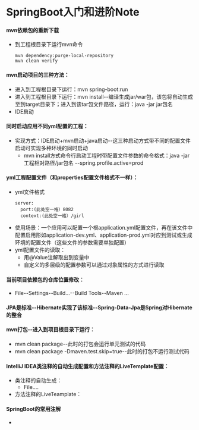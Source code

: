 # SpringBoot入门和进阶Note
#### mvn依赖包的重新下载
- 到工程根目录下运行mvn命令
  ```
  mvn dependency:purge-local-repository
  mvn clean verify
  ```
#### mvn启动项目的三种方法：
- 进入到工程根目录下运行：mvn spring-boot:run
- 进入到工程根目录下运行：mvn install--编译生成jar/war包，该包将自动生成至到target目录下；进入到该tar包文件路径，运行：java -jar jar包名
- IDE启动
#### 同时启动应用不同yml配置的工程：
- 实现方式：IDE启动+mvn启动+java启动--这三种启动方式带不同的配置文件启动可实现多种环境的同时启动
  - mvn install方式命令行启动工程时带配置文件参数的命令格式：java -jar 工程相对路径/jar包名 --spring.profile.active=prod
#### yml工程配置文件（和properties配置文件格式不一样）：
- yml文件格式
  ```
  server:
    port:(此处空一格）8082
    context:(此处空一格）/girl
  ```
- 使用场景：一个应用可以配置一个根application.yml配置文件，再在该文件中配置启用形如application-dev.yml、application-prod.yml对应到测试或生成环境的配置文件（这些文件的参数需要单独配置）
- yml配置文件的读取：
  - 用@Value注解取出到变量中
  - 自定义的多层级的配置参数可以通过对象属性的方式进行读取 
#### 当前项目依赖包的仓库位置修改：
- File--Settings--Build...--Build Tools--Maven ...
#### JPA是标准--Hibernate实现了该标准--Spring-Data-Jpa是Spring对Hibernate的整合
#### mvn打包--进入到项目根目录下运行：
- mvn clean package--此时的打包会运行单元测试的代码
- mvn clean package -Dmaven.test.skip=true--此时的打包不运行测试代码
#### IntelliJ IDEA类注释的自动生成配置和方法注释的LiveTemplate配置：
- 类注释的自动生成：
  - File....
- 方法注释的LiveTeamplate：
#### SpringBoot的常用注解
-
